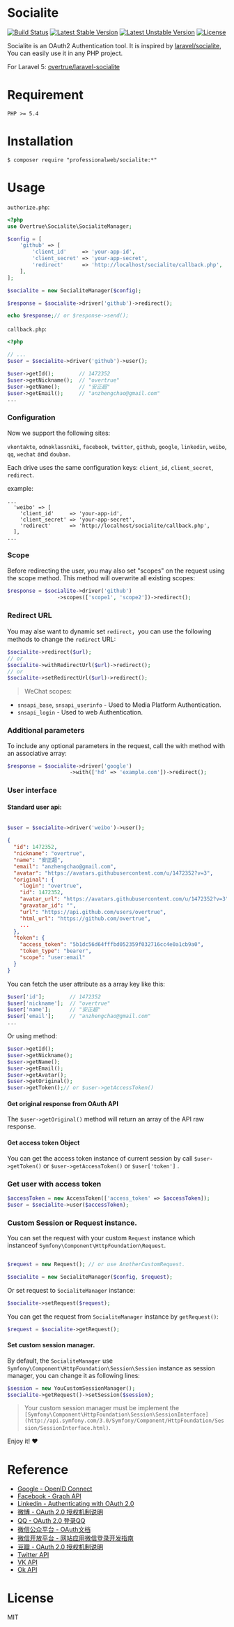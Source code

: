 # Socialite

[![Build Status](https://travis-ci.org/SergioMadness/socialite.svg?branch=master)](https://travis-ci.org/SergioMadness/socialite)
[![Latest Stable Version](https://poser.pugx.org/professionalweb/socialite/v/stable.svg)](https://packagist.org/packages/professionalweb/socialite)
[![Latest Unstable Version](https://poser.pugx.org/professionalweb/socialite/v/unstable.svg)](https://packagist.org/packages/professionalweb/socialite)
[![License](https://poser.pugx.org/overtrue/socialite/license)](https://packagist.org/packages/overtrue/socialite)

Socialite is an OAuth2 Authentication tool. It is inspired by [laravel/socialite](https://github.com/laravel/socialite), You can easily use it in any PHP project.

For Laravel 5: [overtrue/laravel-socialite](https://github.com/overtrue/laravel-socialite)

# Requirement

```
PHP >= 5.4
```
# Installation

```shell
$ composer require "professionalweb/socialite:*"
```

# Usage

`authorize.php`:

```php
<?php
use Overtrue\Socialite\SocialiteManager;

$config = [
    'github' => [
        'client_id'     => 'your-app-id',
        'client_secret' => 'your-app-secret',
        'redirect'      => 'http://localhost/socialite/callback.php',
    ],
];

$socialite = new SocialiteManager($config);

$response = $socialite->driver('github')->redirect();

echo $response;// or $response->send();
```

`callback.php`:

```php
<?php

// ...
$user = $socialite->driver('github')->user();

$user->getId();        // 1472352
$user->getNickname();  // "overtrue"
$user->getName();      // "安正超"
$user->getEmail();     // "anzhengchao@gmail.com"
...
```

### Configuration

Now we support the following sites:

`vkontakte`, `odnoklassniki`, `facebook`, `twitter`, `github`, `google`, `linkedin`, `weibo`, `qq`, `wechat` and `douban`.

Each drive uses the same configuration keys: `client_id`, `client_secret`, `redirect`.

example:
```
...
  'weibo' => [
    'client_id'     => 'your-app-id',
    'client_secret' => 'your-app-secret',
    'redirect'      => 'http://localhost/socialite/callback.php',
  ],
...
```

### Scope

Before redirecting the user, you may also set "scopes" on the request using the scope method. This method will overwrite all existing scopes:

```php
$response = $socialite->driver('github')
                ->scopes(['scope1', 'scope2'])->redirect();

```

### Redirect URL

You may alse want to dynamic set `redirect`，you can use the following methods to change the `redirect` URL:

```php
$socialite->redirect($url);
// or
$socialite->withRedirectUrl($url)->redirect();
// or
$socialite->setRedirectUrl($url)->redirect();
```

> WeChat scopes:
- `snsapi_base`, `snsapi_userinfo` - Used to Media Platform Authentication.
- `snsapi_login` - Used to web Authentication.

### Additional parameters

To include any optional parameters in the request, call the with method with an associative array:

```php
$response = $socialite->driver('google')
                    ->with(['hd' => 'example.com'])->redirect();
```

### User interface

#### Standard user api:

```php

$user = $socialite->driver('weibo')->user();
```

```json
{
  "id": 1472352,
  "nickname": "overtrue",
  "name": "安正超",
  "email": "anzhengchao@gmail.com",
  "avatar": "https://avatars.githubusercontent.com/u/1472352?v=3",
  "original": {
    "login": "overtrue",
    "id": 1472352,
    "avatar_url": "https://avatars.githubusercontent.com/u/1472352?v=3",
    "gravatar_id": "",
    "url": "https://api.github.com/users/overtrue",
    "html_url": "https://github.com/overtrue",
    ...
  },
  "token": {
    "access_token": "5b1dc56d64fffbd052359f032716cc4e0a1cb9a0",
    "token_type": "bearer",
    "scope": "user:email"
  }
}
```

You can fetch the user attribute as a array key like this:

```php
$user['id'];        // 1472352
$user['nickname'];  // "overtrue"
$user['name'];      // "安正超"
$user['email'];     // "anzhengchao@gmail.com"
...
```

Or using method:

```php
$user->getId();
$user->getNickname();
$user->getName();
$user->getEmail();
$user->getAvatar();
$user->getOriginal();
$user->getToken();// or $user->getAccessToken()
```

#### Get original response from OAuth API

The `$user->getOriginal()` method will return an array of the API raw response.

#### Get access token Object

You can get the access token instance of current session by call `$user->getToken()` or `$user->getAccessToken()` or `$user['token']` .


### Get user with access token

```php
$accessToken = new AccessToken(['access_token' => $accessToken]);
$user = $socialite->user($accessToken);
```


### Custom Session or Request instance.

You can set the request with your custom `Request` instance which instanceof `Symfony\Component\HttpFoundation\Request`.


```php

$request = new Request(); // or use AnotherCustomRequest.

$socialite = new SocialiteManager($config, $request);
```

Or set request to `SocialiteManager` instance:

```php
$socialite->setRequest($request);
```

You can get the request from `SocialiteManager` instance by `getRequest()`:

```php
$request = $socialite->getRequest();
```

#### Set custom session manager.

By default, the `SocialiteManager` use `Symfony\Component\HttpFoundation\Session\Session` instance as session manager, you can change it as following lines:

```php
$session = new YouCustomSessionManager();
$socialite->getRequest()->setSession($session);
```

> Your custom session manager must be implement the `[Symfony\Component\HttpFoundation\Session\SessionInterface](http://api.symfony.com/3.0/Symfony/Component/HttpFoundation/Session/SessionInterface.html)`.

Enjoy it! :heart:

# Reference

- [Google - OpenID Connect](https://developers.google.com/identity/protocols/OpenIDConnect)
- [Facebook - Graph API](https://developers.facebook.com/docs/graph-api)
- [Linkedin - Authenticating with OAuth 2.0](https://developer.linkedin.com/docs/oauth2)
- [微博 - OAuth 2.0 授权机制说明](http://open.weibo.com/wiki/%E6%8E%88%E6%9D%83%E6%9C%BA%E5%88%B6%E8%AF%B4%E6%98%8E)
- [QQ - OAuth 2.0 登录QQ](http://wiki.connect.qq.com/oauth2-0%E7%AE%80%E4%BB%8B)
- [微信公众平台 - OAuth文档](http://mp.weixin.qq.com/wiki/9/01f711493b5a02f24b04365ac5d8fd95.html)
- [微信开放平台 - 网站应用微信登录开发指南](https://open.weixin.qq.com/cgi-bin/showdocument?action=dir_list&t=resource/res_list&verify=1&id=open1419316505&token=&lang=zh_CN)
- [豆瓣 - OAuth 2.0 授权机制说明](http://developers.douban.com/wiki/?title=oauth2)
- [Twitter API](https://dev.twitter.com/web/sign-in/implementing)
- [VK API](https://new.vk.com/dev/main)
- [Ok API](https://apiok.ru/)

# License

MIT
